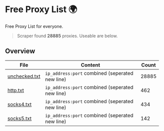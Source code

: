 
# Free Proxy List 🌍

Free Proxy List for everyone.
> Scraper found **28885** proxies. Useable are below.

## Overview

|File|Content|Count|
|----|-------|-----|
|[unchecked.txt](https://raw.githubusercontent.com/yemixzy/proxy-list/main/proxies/unchecked.txt)|`ip_address:port` combined (seperated new line)|28885|
|[http.txt](https://raw.githubusercontent.com/yemixzy/proxy-list/main/proxies/http.txt)|`ip_address:port` combined (seperated new line)|462|
|[socks4.txt](https://raw.githubusercontent.com/yemixzy/proxy-list/main/proxies/socks4.txt)|`ip_address:port` combined (seperated new line)|434|
|[socks5.txt](https://raw.githubusercontent.com/yemixzy/proxy-list/main/proxies/socks5.txt)|`ip_address:port` combined (seperated new line)|142|

